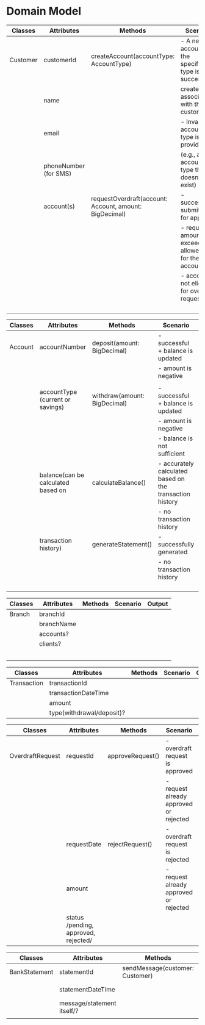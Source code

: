 # Domain Model

| Classes  | Attributes            | Methods                                                 | Scenario                                                     | Output |
|----------|-----------------------|---------------------------------------------------------|--------------------------------------------------------------|--------|
| Customer | customerId            | createAccount(accountType: AccountType)                 | - A new account of the specified type is successfully        |        |
|          | name                  |                                                         | created and associated with the customer.                    |        |
|          | email                 |                                                         | - Invalid account type is provided                           |        |
|          | phoneNumber (for SMS) |                                                         | (e.g., an account type that doesn't exist)                   |        |
|          | account(s)            | requestOverdraft(account: Account, amount: BigDecimal)  | - successfully submitted for approval                        |        |
|          |                       |                                                         | - requested amount exceeds the allowed limit for the account |        |
|          |                       |                                                         | - account is not eligible for overdraft requests             |        |
|          |                       |                                                         |                                                              |        |
|          |                       |                                                         |                                                              |        |
|          |                       |                                                         |                                                              |        |
|          |                       |                                                         |                                                              |        |



| Classes  | Attributes                         | Methods                      | Scenario                                                 | Output |
|----------|------------------------------------|------------------------------|----------------------------------------------------------|--------|
| Account  | accountNumber                      | deposit(amount: BigDecimal)  | - successful + balance is updated                        |        |
|          |                                    |                              | - amount is negative                                     |        |
|          |                                    |                              |                                                          |        |
|          | accountType (current or savings)   | withdraw(amount: BigDecimal) | - successful + balance is updated                        |        |
|          |                                    |                              | - amount is negative                                     |        |
|          |                                    |                              | - balance is not sufficient                              |        |
|          | balance(can be calculated based on | calculateBalance()           | - accurately calculated based on the transaction history |        |
|          |                                    |                              | - no transaction history                                 |        |
|          | transaction history)               | generateStatement()          | - successfully generated                                 |        |
|          |                                    |                              | - no transaction history                                 |        |
|          |                                    |                              |                                                          |        |
|          |                                    |                              |                                                          |        |
|          |                                    |                              |                                                          |        |
|          |                                    |                              |                                                          |        |


| Classes | Attributes | Methods | Scenario | Output |
|---------|------------|---------|----------|--------|
| Branch  | branchId   |         |          |        |
|         | branchName |         |          |        |
|         | accounts?  |         |          |        |
|         | clients?   |         |          |        |
|         |            |         |          |        |
|         |            |         |          |        |
|         |            |         |          |        |
|         |            |         |          |        |
|         |            |         |          |        |



| Classes     | Attributes                | Methods | Scenario | Output |
|-------------|---------------------------|---------|----------|--------|
| Transaction | transactionId             |         |          |        |
|             | transactionDateTime       |         |          |        |
|             | amount                    |         |          |        |
|             | type(withdrawal/deposit)? |         |          |        |


| Classes          | Attributes                           | Methods          | Scenario                               | Output |
|------------------|--------------------------------------|------------------|----------------------------------------|--------|
| OverdraftRequest | requestId                            | approveRequest() | - overdraft request is approved        |        |
|                  |                                      |                  | - request already approved or rejected |        |
|                  | requestDate                          | rejectRequest()  | - overdraft request is rejected        |        |
|                  | amount                               |                  | - request already approved or rejected |        |
|                  | status /pending, approved, rejected/ |                  |                                        |        |

| Classes       | Attributes                 | Methods                          | Scenario          | Output |
|---------------|----------------------------|----------------------------------|-------------------|--------|
| BankStatement | statementId                | sendMessage(customer: Customer)  | successfully sent |        |
|               | statementDateTime          |                                  | invalid number ?  |        |
|               | message/statement itself/? |                                  |                   |        |
|               |                            |                                  |                   |        |